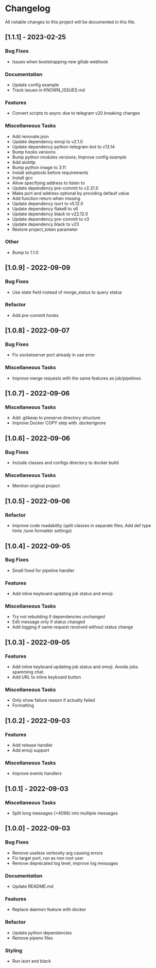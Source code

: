 # Changelog

All notable changes to this project will be documented in this file.

## [1.1.1] - 2023-02-25

### Bug Fixes

- Issues when bootstrapping new gitlab webhook

### Documentation

- Update config example
- Track issues in KNOWN_ISSUES.md

### Features

- Convert scripts to async due to telegram v20 breaking changes

### Miscellaneous Tasks

- Add renovate.json
- Update dependency emoji to v2.1.0
- Update dependency python-telegram-bot to v13.14
- Bump hooks versions
- Bump python modules versions; Improve config example
- Add aiohttp
- Bump python image to 3.11
- Install setuptools before requirements
- Install gcc
- Allow specifying address to listen to
- Update dependency pre-commit to v2.21.0
- Make port and address optional by providing default value
- Add function return when missing
- Update dependency isort to v5.12.0
- Update dependency flake8 to v6
- Update dependency black to v22.12.0
- Update dependency pre-commit to v3
- Update dependency black to v23
- Restore project_token parameter

### Other

- Bump to 1.1.0

## [1.0.9] - 2022-09-09

### Bug Fixes

- Use state field instead of merge_status to query status

### Refactor

- Add pre-commit hooks

## [1.0.8] - 2022-09-07

### Bug Fixes

- Fix socketserver port already in use error

### Miscellaneous Tasks

- Improve merge requests with the same features as job/pipelines

## [1.0.7] - 2022-09-06

### Miscellaneous Tasks

- Add .gitkeep to preserve directory structure
- Improve Docker COPY step with .dockerignore

## [1.0.6] - 2022-09-06

### Bug Fixes

- Include classes and configs directory to docker build

### Miscellaneous Tasks

- Mention original project

## [1.0.5] - 2022-09-06

### Refactor

- Improve code readability (split classes in separate files; Add def type hints ;tune formatter settings)

## [1.0.4] - 2022-09-05

### Bug Fixes

- Small fixed for pipeline handler

### Features

- Add inline keyboard updating job status and emoji.

### Miscellaneous Tasks

- Try not rebuilding if dependencies unchanged
- Edit message only if status changed
- Add logging if same request received without status change

## [1.0.3] - 2022-09-05

### Features

- Add inline keyboard updating job status and emoji. Avoids jobs spamming chat.
- Add URL to inline keyboard button

### Miscellaneous Tasks

- Only show failure reason if actually failed
- Formatting

## [1.0.2] - 2022-09-03

### Features

- Add release handler
- Add emoji support

### Miscellaneous Tasks

- Improve events handlers

## [1.0.1] - 2022-09-03

### Miscellaneous Tasks

- Split long messages (>4096) into multiple messages

## [1.0.0] - 2022-09-03

### Bug Fixes

- Remove useless verbosity arg causing errors
- Fix target port, run as non root user
- Remove deprecated log level, improve log messages

### Documentation

- Update README.md

### Features

- Replace daemon feature with docker

### Refactor

- Update python dependencies
- Remove pipenv files

### Styling

- Run isort and black
